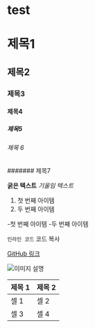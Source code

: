 # test
# 제목1
## 제목2
### 제목3
#### 제목4
##### 제목5
###### 제목 6
####### 제목7

**굵은 텍스트**
*기울임 텍스트*

1. 첫 번째 아이템
2. 두 번째 아이템

-첫 번째 아이템
-두 번째 아이템

`인라인 코드`
코드 복사

[GitHub 링크](https://github.com)

![이미지 설명](https://www.google.com/search?q=%EC%98%A4%EB%9E%9C%EC%A7%80+%EC%A3%BC%EC%8A%A4&sca_esv=37b8e5acbf81c988&udm=2&biw=972&bih=945&ei=y_x9Z9W0Ddve2roPqOKi-Q0&ved=0ahUKEwiVxs_UouWKAxVbr1YBHSixKN8Q4dUDCBE&uact=5&oq=%EC%98%A4%EB%9E%9C%EC%A7%80+%EC%A3%BC%EC%8A%A4&gs_lp=EgNpbWciEOyYpOuenOyngCDso7zsiqQyBxAAGIAEGAoyBxAAGIAEGAoyBxAAGIAEGAoyBxAAGIAEGAoyBxAAGIAEGAoyBxAAGIAEGAoyBxAAGIAEGAoyBxAAGIAEGAoyBxAAGIAEGAoyBxAAGIAEGApImSJQtwZY-iBwBngAkAECmAH6AaAB6gyqAQYzLjEwLjG4AQPIAQD4AQGYAg6gAp0HwgIGEAAYBxgewgILEAAYgAQYsQMYgwHCAgQQABgDwgIFEAAYgATCAggQABiABBixA8ICChAAGIAEGLEDGArCAg0QABiABBixAxiDARgKmAMAiAYBkgcDNy43oAflTw&sclient=img)

| 제목 1 | 제목 2 |
|--------|-------|
| 셀 1   | 셀 2   |
| 셀 3   | 셀 4   |
